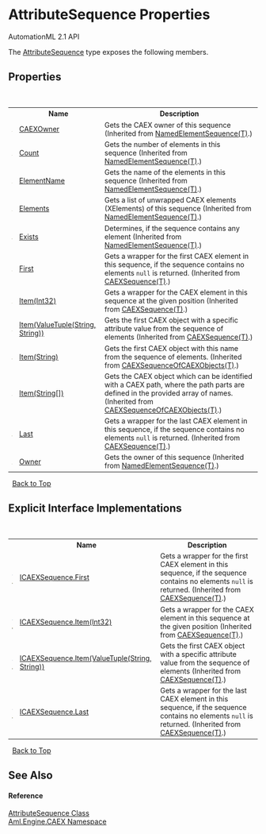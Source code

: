 # AttributeSequence Properties
AutomationML 2.1 API 

The <a href="T_Aml_Engine_CAEX_AttributeSequence">AttributeSequence</a> type exposes the following members.


## Properties
&nbsp;<table><tr><th></th><th>Name</th><th>Description</th></tr><tr><td>![Public property](media/pubproperty.gif "Public property")</td><td><a href="P_Aml_Engine_CAEX_NamedElementSequence_1_CAEXOwner">CAEXOwner</a></td><td>
Gets the CAEX owner of this sequence
 (Inherited from <a href="T_Aml_Engine_CAEX_NamedElementSequence_1">NamedElementSequence(T)</a>.)</td></tr><tr><td>![Public property](media/pubproperty.gif "Public property")</td><td><a href="P_Aml_Engine_CAEX_NamedElementSequence_1_Count">Count</a></td><td>
Gets the number of elements in this sequence
 (Inherited from <a href="T_Aml_Engine_CAEX_NamedElementSequence_1">NamedElementSequence(T)</a>.)</td></tr><tr><td>![Public property](media/pubproperty.gif "Public property")</td><td><a href="P_Aml_Engine_CAEX_NamedElementSequence_1_ElementName">ElementName</a></td><td>
Gets the name of the elements in this sequence
 (Inherited from <a href="T_Aml_Engine_CAEX_NamedElementSequence_1">NamedElementSequence(T)</a>.)</td></tr><tr><td>![Public property](media/pubproperty.gif "Public property")</td><td><a href="P_Aml_Engine_CAEX_NamedElementSequence_1_Elements">Elements</a></td><td>
Gets a list of unwrapped CAEX elements (XElements) of this sequence
 (Inherited from <a href="T_Aml_Engine_CAEX_NamedElementSequence_1">NamedElementSequence(T)</a>.)</td></tr><tr><td>![Public property](media/pubproperty.gif "Public property")</td><td><a href="P_Aml_Engine_CAEX_NamedElementSequence_1_Exists">Exists</a></td><td>
Determines, if the sequence contains any element
 (Inherited from <a href="T_Aml_Engine_CAEX_NamedElementSequence_1">NamedElementSequence(T)</a>.)</td></tr><tr><td>![Public property](media/pubproperty.gif "Public property")</td><td><a href="P_Aml_Engine_CAEX_CAEXSequence_1_First">First</a></td><td>
Gets a wrapper for the first CAEX element in this sequence, if the sequence contains no elements `null` is returned.
 (Inherited from <a href="T_Aml_Engine_CAEX_CAEXSequence_1">CAEXSequence(T)</a>.)</td></tr><tr><td>![Public property](media/pubproperty.gif "Public property")</td><td><a href="P_Aml_Engine_CAEX_CAEXSequence_1_Item">Item(Int32)</a></td><td>
Gets a wrapper for the CAEX element in this sequence at the given position
 (Inherited from <a href="T_Aml_Engine_CAEX_CAEXSequence_1">CAEXSequence(T)</a>.)</td></tr><tr><td>![Public property](media/pubproperty.gif "Public property")</td><td><a href="P_Aml_Engine_CAEX_CAEXSequence_1_Item_1">Item(ValueTuple(String, String))</a></td><td>
Gets the first CAEX object with a specific attribute value from the sequence of elements
 (Inherited from <a href="T_Aml_Engine_CAEX_CAEXSequence_1">CAEXSequence(T)</a>.)</td></tr><tr><td>![Public property](media/pubproperty.gif "Public property")</td><td><a href="P_Aml_Engine_CAEX_CAEXSequenceOfCAEXObjects_1_Item">Item(String)</a></td><td>
Gets the first CAEX object with this name from the sequence of elements.
 (Inherited from <a href="T_Aml_Engine_CAEX_CAEXSequenceOfCAEXObjects_1">CAEXSequenceOfCAEXObjects(T)</a>.)</td></tr><tr><td>![Public property](media/pubproperty.gif "Public property")</td><td><a href="P_Aml_Engine_CAEX_CAEXSequenceOfCAEXObjects_1_Item_1">Item(String[])</a></td><td>
Gets the CAEX object which can be identified with a CAEX path, where the path parts are defined in the provided array of names.
 (Inherited from <a href="T_Aml_Engine_CAEX_CAEXSequenceOfCAEXObjects_1">CAEXSequenceOfCAEXObjects(T)</a>.)</td></tr><tr><td>![Public property](media/pubproperty.gif "Public property")</td><td><a href="P_Aml_Engine_CAEX_CAEXSequence_1_Last">Last</a></td><td>
Gets a wrapper for the last CAEX element in this sequence, if the sequence contains no elements `null` is returned.
 (Inherited from <a href="T_Aml_Engine_CAEX_CAEXSequence_1">CAEXSequence(T)</a>.)</td></tr><tr><td>![Public property](media/pubproperty.gif "Public property")</td><td><a href="P_Aml_Engine_CAEX_NamedElementSequence_1_Owner">Owner</a></td><td>
Gets the owner of this sequence
 (Inherited from <a href="T_Aml_Engine_CAEX_NamedElementSequence_1">NamedElementSequence(T)</a>.)</td></tr></table>&nbsp;
<a href="#attributesequence-properties">Back to Top</a>

## Explicit Interface Implementations
&nbsp;<table><tr><th></th><th>Name</th><th>Description</th></tr><tr><td>![Explicit interface implementation](media/pubinterface.gif "Explicit interface implementation")![Private property](media/privproperty.gif "Private property")</td><td><a href="P_Aml_Engine_CAEX_CAEXSequence_1_Aml_Engine_CAEX_ICAEXSequence_First">ICAEXSequence.First</a></td><td>
Gets a wrapper for the first CAEX element in this sequence, if the sequence contains no elements `null` is returned.
 (Inherited from <a href="T_Aml_Engine_CAEX_CAEXSequence_1">CAEXSequence(T)</a>.)</td></tr><tr><td>![Explicit interface implementation](media/pubinterface.gif "Explicit interface implementation")![Private property](media/privproperty.gif "Private property")</td><td><a href="P_Aml_Engine_CAEX_CAEXSequence_1_Aml_Engine_CAEX_ICAEXSequence_Item">ICAEXSequence.Item(Int32)</a></td><td>
Gets a wrapper for the CAEX element in this sequence at the given position
 (Inherited from <a href="T_Aml_Engine_CAEX_CAEXSequence_1">CAEXSequence(T)</a>.)</td></tr><tr><td>![Explicit interface implementation](media/pubinterface.gif "Explicit interface implementation")![Private property](media/privproperty.gif "Private property")</td><td><a href="P_Aml_Engine_CAEX_CAEXSequence_1_Aml_Engine_CAEX_ICAEXSequence_Item_1">ICAEXSequence.Item(ValueTuple(String, String))</a></td><td>
Gets the first CAEX object with a specific attribute value from the sequence of elements
 (Inherited from <a href="T_Aml_Engine_CAEX_CAEXSequence_1">CAEXSequence(T)</a>.)</td></tr><tr><td>![Explicit interface implementation](media/pubinterface.gif "Explicit interface implementation")![Private property](media/privproperty.gif "Private property")</td><td><a href="P_Aml_Engine_CAEX_CAEXSequence_1_Aml_Engine_CAEX_ICAEXSequence_Last">ICAEXSequence.Last</a></td><td>
Gets a wrapper for the last CAEX element in this sequence, if the sequence contains no elements `null` is returned.
 (Inherited from <a href="T_Aml_Engine_CAEX_CAEXSequence_1">CAEXSequence(T)</a>.)</td></tr></table>&nbsp;
<a href="#attributesequence-properties">Back to Top</a>

## See Also


#### Reference
<a href="T_Aml_Engine_CAEX_AttributeSequence">AttributeSequence Class</a><br /><a href="N_Aml_Engine_CAEX">Aml.Engine.CAEX Namespace</a><br />